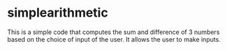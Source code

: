 # simplearithmetic
This is a simple code that computes the sum and difference of 3 numbers based on the choice of input of the user. It allows the user to make inputs.

